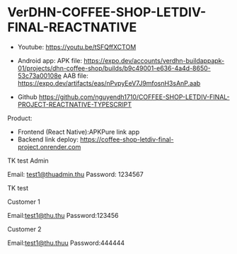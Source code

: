 ﻿# VerDHN-COFFEE-SHOP-LETDIV-FINAL-REACTNATIVE

-	Youtube:
https://youtu.be/tSFQffXCTOM


-	Android app:
APK file: https://expo.dev/accounts/verdhn-buildappapk-01/projects/dhn-coffee-shop/builds/b9c49001-e636-4a4d-8650-53c73a00108e
AAB file: https://expo.dev/artifacts/eas/nPvpyEeV7J9mfosnH3sAnP.aab


-	Github
https://github.com/nguyendh1710/COFFEE-SHOP-LETDIV-FINAL-PROJECT-REACTNATIVE-TYPESCRIPT

Product:

- Frontend (React Native):APKPure link app
- Backend link deploy: https://coffee-shop-letdiv-final-project.onrender.com

TK test Admin

Email: test1@thuadmin.thu
Password: 1234567


TK test 

Customer 1

Email:test1@thu.thu
Password:123456


Customer 2

Email:test1@thu.thuu
Password:444444
